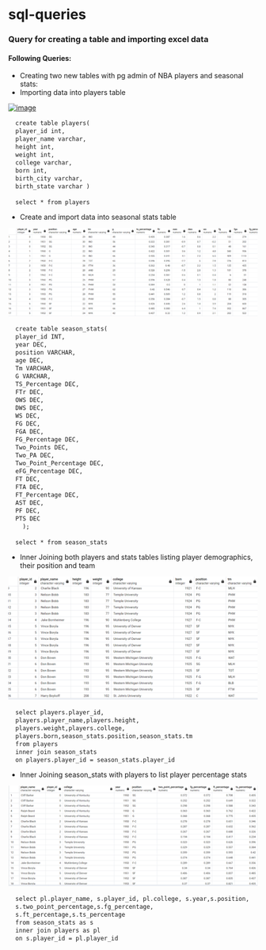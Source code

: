# sql-queries

### Query for creating a table and importing excel data


####  Following Queries:

- Creating two new tables with pg admin of NBA players and seasonal stats:
- Importing data into players table

  
[<img width="683" alt="image" src="https://github.com/Jackelyneg/sql-queries/assets/81592631/128ecaa7-be2c-460d-a522-615b0172a8cf">](https://github.com/Jackelyneg/sql-queries/blob/main/Screenshot%202023-06-16%20144906.jpg)
  	
      create table players(
      player_id int,
      player_name varchar,
      height int,
      weight int,
      college varchar,
      born int,
      birth_city varchar,
      birth_state varchar )

      select * from players

-  Create and import data into seasonal stats table

![Github](https://github.com/Jackelyneg/sql-queries/blob/main/Capture%20new.PNG)

    
      create table season_stats(  
      player_id INT,
      year DEC,
      position VARCHAR,
      age DEC,
      Tm VARCHAR,
      G VARCHAR,
      TS_Percentage DEC,
      FTr DEC,
      OWS DEC,
      DWS DEC,
      WS DEC,
      FG DEC,
      FGA DEC,
      FG_Percentage DEC,
      Two_Points DEC,
      Two_PA DEC,
      Two_Point_Percentage DEC,
      eFG_Percentage DEC,
      FT DEC,
      FTA DEC,
      FT_Percentage DEC,
      AST DEC,
      PF DEC,
      PTS DEC
        );

      select * from season_stats

- Inner Joining both players and stats tables listing player demographics, their position and team

![Github](https://github.com/Jackelyneg/sql-queries/blob/main/inner%20join%201.PNG)


      select players.player_id,
      players.player_name,players.height,
      players.weight,players.college,
      players.born,season_stats.position,season_stats.tm
      from players
      inner join season_stats
      on players.player_id = season_stats.player_id



- Inner Joining season_stats with players to list player percentage stats

![GitHub](https://github.com/Jackelyneg/sql-queries/blob/main/inner%20join%202.PNG)


      select pl.player_name, s.player_id, pl.college, s.year,s.position,
      s.two_point_percentage,s.fg_percentage,
      s.ft_percentage,s.ts_percentage
      from season_stats as s
      inner join players as pl
      on s.player_id = pl.player_id










      
